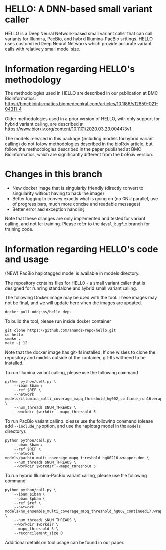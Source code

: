 # HELLO: A DNN-based small variant caller

HELLO is a Deep Neural Network-based small variant caller that can call variants for Illumina, PacBio, and hybrid Illumina-PacBio settings. HELLO uses customized Deep Neural Networks which provide accurate variant calls with relatively small model size.

# Information regarding HELLO's methodology

The methodologies used in HELLO are described in our publication at BMC Bioinformatics: https://bmcbioinformatics.biomedcentral.com/articles/10.1186/s12859-021-04311-4

Older methodologies used in a prior version of HELLO, with only support for hybrid variant calling, are described at https://www.biorxiv.org/content/10.1101/2020.03.23.004473v1.

The models released in this package (including models for hybrid variant calling) do not follow methodologies described in the bioRxiv article, but follow the methodologies described in the paper published at BMC Bioinformatics, which are significantly different from the bioRxiv version.

# Changes in this branch
- New docker image that is singularity friendly (directly convert to singularity without having to hack the image)
- Better logging to convey exactly what is going on (no GNU parallel, use of progress bars, much more concise and readable messages)
- Better error and exception handling

Note that these changes are only implemented and tested for variant calling, and not for training. Please refer to the `devel_bugfix` branch for training code.

# Information regarding HELLO's code and usage

(NEW) PacBio haplotagged model is available in models directory.

The repository contains files for HELLO - a small variant caller that is designed for running standalone and hybrid small variant calling.

The following Docker image may be used with the tool. These images may not be final, and we will update here when the images are updated.

`docker pull oddjobs/hello_deps`

To build the tool, please run inside docker container

```
git clone https://github.com/anands-repo/hello.git
cd hello
cmake .
make -j 12
```

Note that the docker image has git-lfs installed. If one wishes to clone the repository and models outside of the container, git-lfs will need to be installed.

To run Illumina variant calling, please use the following command

```
python python/call.py \
    --ibam $bam \
    --ref $REF \
    --network models/illumina_multi_coverage_mapq_threshold_hg002_continue_run16.wrapper.dnn \
    --num_threads $NUM_THREADS \
    --workdir $workdir --mapq_threshold 5
```


To run PacBio variant calling, please use the following command (please add `--include_hp` option, and use the haplotag model in the `models` directory).

```
python python/call.py \
    --pbam $bam \
    --ref $REF \
    --network models/pacbio_multi_coverage_mapq_threshold_hg00216.wrapper.dnn \
    --num_threads $NUM_THREADS \
    --workdir $workdir --mapq_threshold 5
```

To run hybrid Illumina-PacBio variant calling, please use the following command

```
python python/call.py \
    --ibam $ibam \
    --pbam $pbam \
    --ref $ref \
    --network models/no_ensemble_multi_coverage_mapq_threshold_hg002_continued17.wrapper.dnn \
    --num_threads $NUM_THREADS \
    --workdir $workdir \
    --mapq_threshold 5 \
    --reconcilement_size 0
```

Additional details on tool usage can be found in our paper.
